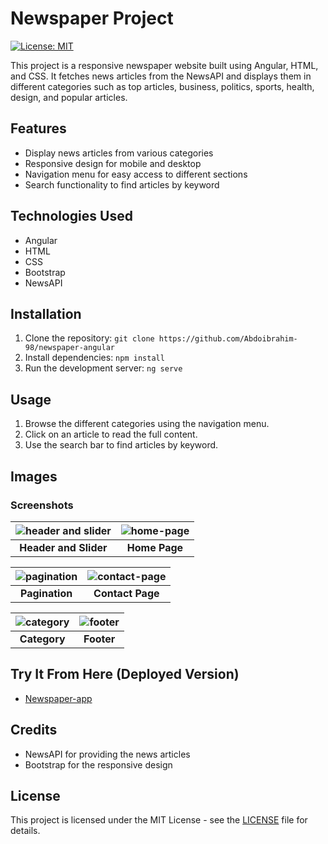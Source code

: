 # Newspaper Project
[![License: MIT](https://img.shields.io/badge/License-MIT-yellow.svg)](https://opensource.org/licenses/MIT)

This project is a responsive newspaper website built using Angular, HTML, and CSS. It fetches news articles from the NewsAPI and displays them in different categories such as top articles, business, politics, sports, health, design, and popular articles.

## Features

- Display news articles from various categories
- Responsive design for mobile and desktop
- Navigation menu for easy access to different sections
- Search functionality to find articles by keyword

## Technologies Used

- Angular
- HTML
- CSS
- Bootstrap
- NewsAPI

## Installation

1. Clone the repository: `git clone https://github.com/Abdoibrahim-98/newspaper-angular`
2. Install dependencies: `npm install`
3. Run the development server: `ng serve`

## Usage

1. Browse the different categories using the navigation menu.
2. Click on an article to read the full content.
3. Use the search bar to find articles by keyword.
## Images

### Screenshots

![header and slider](https://github.com/Abdoibrahim-98/newspaper-angular/assets/109592393/6313151c-52e7-4e12-9274-0eca9a7dcf4a) | ![home-page](https://github.com/Abdoibrahim-98/newspaper-angular/assets/109592393/ce2af567-5470-4f91-890c-15c544c99a79)
:-------------------------:|:-------------------------:
**Header and Slider**        | **Home Page**


![pagination](https://github.com/Abdoibrahim-98/newspaper-angular/assets/109592393/6bdb690b-71c6-429c-82df-328840cd5c22) | ![contact-page](https://github.com/Abdoibrahim-98/newspaper-angular/assets/109592393/c35bcdd8-825f-4c55-8258-129bb44ca299)
:-------------------------:|:-------------------------:
**Pagination**        | **Contact Page**




![category](https://github.com/Abdoibrahim-98/newspaper-angular/assets/109592393/927186c0-4827-4c71-834e-a5248752442f) | ![footer](https://github.com/Abdoibrahim-98/newspaper-angular/assets/109592393/dacf8a7a-8d4d-499a-87ce-4125229dedfb)
:-------------------------:|:-------------------------:
**Category**        | **Footer**

## Try It From Here (Deployed Version)

- [Newspaper-app](https://newspaper-angular-two.vercel.app)

## Credits

- NewsAPI for providing the news articles
- Bootstrap for the responsive design

## License

This project is licensed under the MIT License - see the [LICENSE](LICENSE) file for details.
